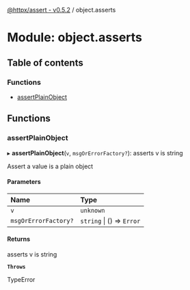 [@httpx/assert - v0.5.2](../README.md) / object.asserts

# Module: object.asserts

## Table of contents

### Functions

- [assertPlainObject](object_asserts.md#assertplainobject)

## Functions

### assertPlainObject

▸ **assertPlainObject**(`v`, `msgOrErrorFactory?`): asserts v is string

Assert a value is a plain object

#### Parameters

| Name | Type |
| :------ | :------ |
| `v` | `unknown` |
| `msgOrErrorFactory?` | `string` \| () => `Error` |

#### Returns

asserts v is string

**`Throws`**

TypeError
